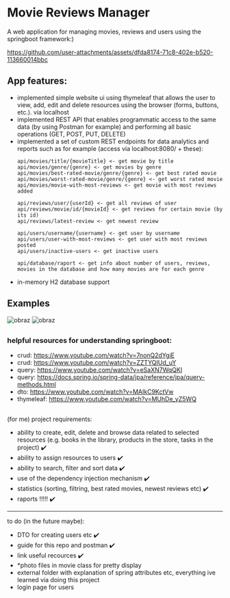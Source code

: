 # Movie Reviews Manager
A web application for managing movies, reviews and users using the springboot framework:) 

https://github.com/user-attachments/assets/dfda8174-71c8-402e-b520-113660014bbc

## App features:
- implemented simple website ui using thymeleaf that allows the user to view, add, edit and delete resources using the browser (forms, buttons, etc.). via localhost
- implemented REST API that enables programmatic access to the same data (by using Postman for example) and performing all basic operations (GET, POST, PUT, DELETE)
- implemented a set of custom REST endpoints for data analytics and reports such as for example (access via localhost:8080/ + these):
  ```
  api/movies/title/{movieTitle} <- get movie by title
  api/movies/genre/{genre} <- get movies by genre
  api/movies/best-rated-movie/genre/{genre} <- get best rated movie
  api/movies/worst-rated-movie/genre/{genre} <- get worst rated movie
  api/movies/movie-with-most-reviews <- get movie with most reviews added
  ```
  ```
  api/reviews/user/{userId} <- get all reviews of user
  api/reviews/movie/id/{movieId} <- get reviews for certain movie (by its id)
  api/reviews/latest-review <- get newest review
  ```
   ```
  api/users/username/{username} <- get user by username
  api/users/user-with-most-reviews <- get user with most reviews posted
  api/users/inactive-users <- get inactive users
    ```
  ```
  api/database/raport <- get info about number of users, reviews, movies in the database and how many movies are for each genre
  ```
- in-memory H2 database support

## Examples
![obraz](https://github.com/user-attachments/assets/8784672c-0fec-432b-a1f0-d05bbe0616a0)
![obraz](https://github.com/user-attachments/assets/dcc85bfc-6877-41b8-b2bd-d6db1e70ab5b)


  
##
### helpful resources for understanding springboot:
- crud: https://www.youtube.com/watch?v=7nonQ2dYgiE
- crud: https://www.youtube.com/watch?v=ZZTYQIUd_uY
- query: https://www.youtube.com/watch?v=eSaXN7WqQKI
- query: https://docs.spring.io/spring-data/jpa/reference/jpa/query-methods.html
- dto: https://www.youtube.com/watch?v=MAIkC9KctVw
- thymeleaf: https://www.youtube.com/watch?v=MUhDe_yZ5WQ

## 
(for me)
project requirements:
- ability to create, edit, delete and browse data related to
selected resources (e.g. books in the library, products in the store, tasks in
the project) ✔️
- ability to assign resources to users ✔️
- ability to search, filter and sort data ✔️
- use of the dependency injection mechanism ✔️
- statistics (sorting, filtring, best rated movies, newest reviews etc) ✔️
- raports !!!!! ✔️
----- 
to do (in the future maybe):
- DTO for creating users etc ✔️
- guide for this repo and postman ✔️
- link useful recources ✔️
- *photo files in movie class for pretty display
- external folder with explanation of spring attributes etc, everything ive learned via doing this project
- login page for users


